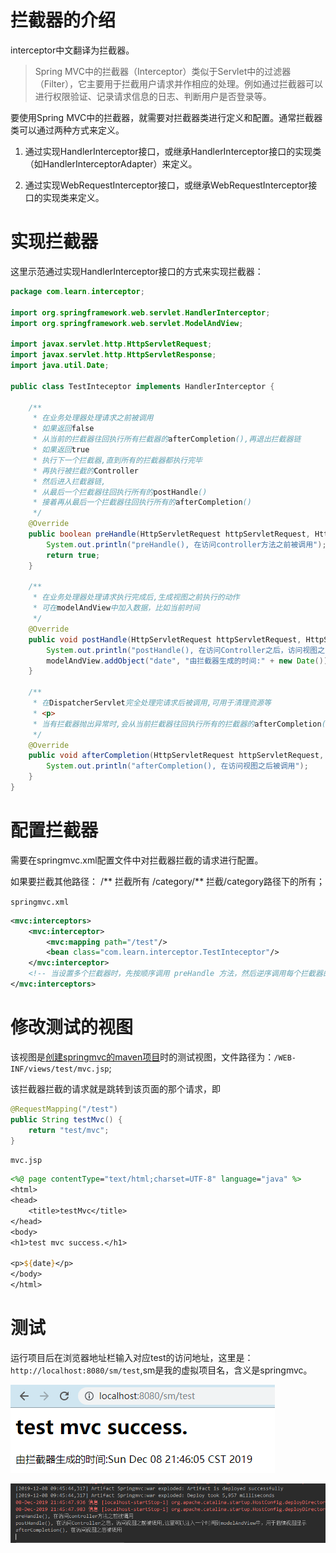 # 拦截器的介绍

interceptor中文翻译为拦截器。

> Spring MVC中的拦截器（Interceptor）类似于Servlet中的过滤器（Filter），它主要用于拦截用户请求并作相应的处理。例如通过拦截器可以进行权限验证、记录请求信息的日志、判断用户是否登录等。

要使用Spring MVC中的拦截器，就需要对拦截器类进行定义和配置。通常拦截器类可以通过两种方式来定义。

1. 通过实现HandlerInterceptor接口，或继承HandlerInterceptor接口的实现类（如HandlerInterceptorAdapter）来定义。

2. 通过实现WebRequestInterceptor接口，或继承WebRequestInterceptor接口的实现类来定义。

# 实现拦截器

这里示范通过实现HandlerInterceptor接口的方式来实现拦截器：

```java
package com.learn.interceptor;

import org.springframework.web.servlet.HandlerInterceptor;
import org.springframework.web.servlet.ModelAndView;

import javax.servlet.http.HttpServletRequest;
import javax.servlet.http.HttpServletResponse;
import java.util.Date;

public class TestInteceptor implements HandlerInterceptor {

    /**
     * 在业务处理器处理请求之前被调用
     * 如果返回false
     * 从当前的拦截器往回执行所有拦截器的afterCompletion(),再退出拦截器链
     * 如果返回true
     * 执行下一个拦截器,直到所有的拦截器都执行完毕
     * 再执行被拦截的Controller
     * 然后进入拦截器链,
     * 从最后一个拦截器往回执行所有的postHandle()
     * 接着再从最后一个拦截器往回执行所有的afterCompletion()
     */
    @Override
    public boolean preHandle(HttpServletRequest httpServletRequest, HttpServletResponse httpServletResponse, Object o) throws Exception {
        System.out.println("preHandle(), 在访问controller方法之前被调用");
        return true;
    }

    /**
     * 在业务处理器处理请求执行完成后,生成视图之前执行的动作
     * 可在modelAndView中加入数据，比如当前时间
     */
    @Override
    public void postHandle(HttpServletRequest httpServletRequest, HttpServletResponse httpServletResponse, Object o, ModelAndView modelAndView) throws Exception {
        System.out.println("postHandle(), 在访问Controller之后，访问视图之前被调用,这里可以注入一个时间到modelAndView中，用于后续视图显示");
        modelAndView.addObject("date", "由拦截器生成的时间:" + new Date());
    }

    /**
     * 在DispatcherServlet完全处理完请求后被调用,可用于清理资源等
     * <p>
     * 当有拦截器抛出异常时,会从当前拦截器往回执行所有的拦截器的afterCompletion()
     */
    @Override
    public void afterCompletion(HttpServletRequest httpServletRequest, HttpServletResponse httpServletResponse, Object o, Exception e) throws Exception {
        System.out.println("afterCompletion(), 在访问视图之后被调用");
    }
}
```

# 配置拦截器

需要在springmvc.xml配置文件中对拦截器拦截的请求进行配置。

如果要拦截其他路径：
/** 拦截所有
/category/** 拦截/category路径下的所有；

`springmvc.xml`

```xml
<mvc:interceptors>
    <mvc:interceptor>
        <mvc:mapping path="/test"/>
        <bean class="com.learn.interceptor.TestInteceptor"/>
    </mvc:interceptor>
    <!-- 当设置多个拦截器时，先按顺序调用 preHandle 方法，然后逆序调用每个拦截器的 postHandle 和 afterCompletion  方法 -->
</mvc:interceptors>
```

# 修改测试的视图

该视图是[创建springmvc的maven项目](https://github.com/zsy0216/LearnNotes/blob/master/SpringMVC/%E5%88%9B%E5%BB%BAspringmvc%E7%9A%84maven%E9%A1%B9%E7%9B%AE.md)时的测试视图，文件路径为：`/WEB-INF/views/test/mvc.jsp`;

该拦截器拦截的请求就是跳转到该页面的那个请求，即

```java
@RequestMapping("/test")
public String testMvc() {
    return "test/mvc";
}
```

`mvc.jsp`

```jsp
<%@ page contentType="text/html;charset=UTF-8" language="java" %>
<html>
<head>
    <title>testMvc</title>
</head>
<body>
<h1>test mvc success.</h1>

<p>${date}</p>
</body>
</html>

```

# 测试

运行项目后在浏览器地址栏输入对应test的访问地址，这里是：`http://localhost:8080/sm/test`,sm是我的虚拟项目名，含义是springmvc。

![](https://raw.githubusercontent.com/zsy0216/image/master/notes/20191208215105.png)

![](https://raw.githubusercontent.com/zsy0216/image/master/notes/20191208215143.png)

